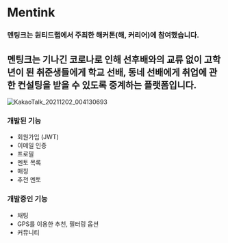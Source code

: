 # Mentink

### 멘팅크는 원티드랩에서 주최한 해커톤(해, 커리어)에 참여했습니다.

## 멘팅크는 기나긴 코로나로 인해 선후배와의 교류 없이 고학년이 된 취준생들에게 학교 선배, 동네 선배에게 취업에 관한 컨설팅을 받을 수 있도록 중계하는 플랫폼입니다. 

![KakaoTalk_20211202_004130693](https://user-images.githubusercontent.com/53002135/144265553-c67fe1ca-7535-4530-bcc7-75a40d594710.png)

### 개발된 기능
+ 회원가입 (JWT)
+ 이메일 인증
+ 프로필
+ 멘토 목록
+ 매칭
+ 추천 멘토

### 개발중인 기능
+ 채팅
+ GPS를 이용한 추천, 필터링 옵션
+ 커뮤니티

